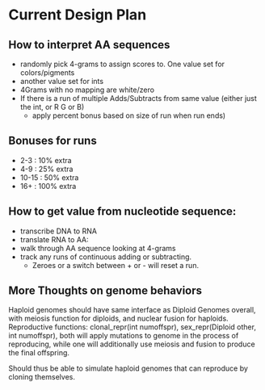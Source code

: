# Current Design Plan

## How to interpret AA sequences
- randomly pick 4-grams to assign scores to.
One value set for colors/pigments
- another value set for ints
- 4Grams with no mapping are white/zero
- If there is a run of multiple Adds/Subtracts from same value (either just the int, or R G or B)
  - apply percent bonus based on size of run when run ends)
## Bonuses for runs 
* 2-3 : 10% extra
* 4-9 : 25% extra
* 10-15 : 50% extra
* 16+ : 100% extra

## How to get value from nucleotide sequence: 
- transcribe DNA to RNA 
- translate RNA to AA:
- walk through AA sequence looking at 4-grams
- track any runs of continuous adding or subtracting. 
  - Zeroes or a switch between + or - will reset a run.

## More Thoughts on genome behaviors
Haploid genomes should have same interface as Diploid Genomes overall, with meiosis function for diploids, and nuclear fusion for haploids.
Reproductive functions: clonal_repr(int numoffspr), sex_repr(Diploid other, int numoffspr), both will apply mutations to genome in the process of reproducing, while one will additionally use meiosis and fusion to produce the final offspring.

Should thus be able to simulate haploid genomes that can reproduce by cloning themselves.